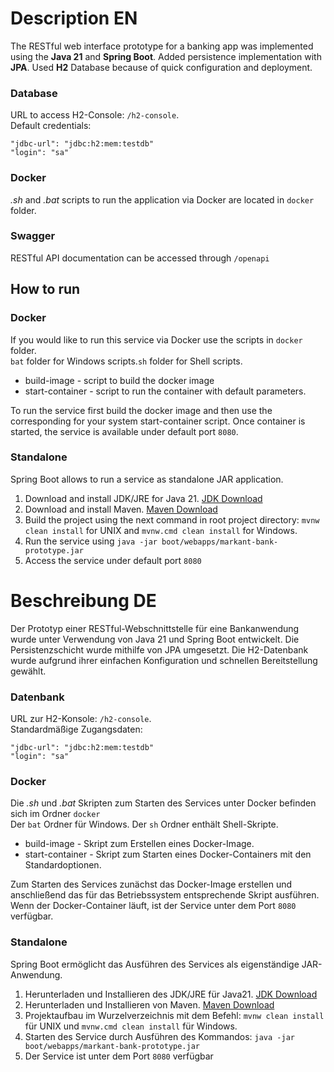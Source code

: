 # Description EN

The RESTful web interface prototype for a banking app was implemented using the **Java 21** and **Spring Boot**.
Added persistence implementation with **JPA**. Used **H2** Database because of quick configuration and deployment.

### Database

URL to access H2-Console: `/h2-console`.
<br>
Default credentials:

```
"jdbc-url": "jdbc:h2:mem:testdb"
"login": "sa"
```

### Docker

_.sh_ and _.bat_ scripts to run the application via Docker are located in `docker` folder.

### Swagger

RESTful API documentation can be accessed through `/openapi`

## How to run

### Docker

If you would like to run this service via Docker use the scripts in `docker` folder.<br>
`bat` folder for Windows scripts.`sh` folder for Shell scripts.

- build-image - script to build the docker image
- start-container - script to run the container with default parameters.

To run the service first build the docker image and then use the corresponding for your system start-container script.
Once container is started, the service is available under default port `8080`.

### Standalone

Spring Boot allows to run a service as standalone JAR application.

1) Download and install JDK/JRE for Java 21.
   [JDK Download](https://www.oracle.com/de/java/technologies/downloads/#java21)
2) Download and install Maven. [Maven Download](https://maven.apache.org/download.cgi)
3) Build the project using the next command in root project directory: `mvnw clean install` for UNIX
   and `mvnw.cmd clean install` for Windows.
4) Run the service using `java -jar boot/webapps/markant-bank-prototype.jar`
5) Access the service under default port `8080`

# Beschreibung DE

Der Prototyp einer RESTful-Webschnittstelle für eine Bankanwendung wurde unter Verwendung von Java 21 und Spring Boot
entwickelt.
Die Persistenzschicht wurde mithilfe von JPA umgesetzt. Die H2-Datenbank wurde aufgrund ihrer einfachen Konfiguration
und schnellen Bereitstellung gewählt.

### Datenbank

URL zur H2-Konsole: `/h2-console`.
<br>
Standardmäßige Zugangsdaten:

```
"jdbc-url": "jdbc:h2:mem:testdb"
"login": "sa"
```

### Docker

Die _.sh_ und _.bat_ Skripten zum Starten des Services unter Docker befinden sich im Ordner `docker`<br>
Der `bat` Ordner für Windows. Der `sh` Ordner enthält Shell-Skripte.

- build-image - Skript zum Erstellen eines Docker-Image.
- start-container - Skript zum Starten eines Docker-Containers mit den Standardoptionen.

Zum Starten des Services zunächst das Docker-Image erstellen und anschließend das für das Betriebssystem entsprechende
Skript ausführen.
Wenn der Docker-Container läuft, ist der Service unter dem Port `8080` verfügbar.

### Standalone

Spring Boot ermöglicht das Ausführen des Services als eigenständige JAR-Anwendung.

1) Herunterladen und Installieren des JDK/JRE für
   Java21. [JDK Download](https://www.oracle.com/de/java/technologies/downloads/#java21)
2) Herunterladen und Installieren von Maven. [Maven Download](https://maven.apache.org/download.cgi)
3) Projektaufbau im Wurzelverzeichnis mit dem Befehl: `mvnw clean install` für UNIX
   und `mvnw.cmd clean install` für Windows.
4) Starten des Service durch Ausführen des Kommandos: `java -jar boot/webapps/markant-bank-prototype.jar`
5) Der Service ist unter dem Port `8080` verfügbar